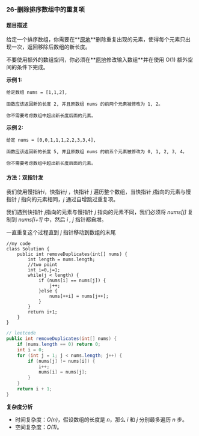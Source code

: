 ### 26-删除排序数组中的重复项

#### 题目描述

给定一个排序数组，你需要在**[原地](http://baike.baidu.com/item/原地算法)**删除重复出现的元素，使得每个元素只出现一次，返回移除后数组的新长度。

不要使用额外的数组空间，你必须在**[原地](https://baike.baidu.com/item/原地算法)修改输入数组**并在使用 O(1) 额外空间的条件下完成。

**示例 1:**

```
给定数组 nums = [1,1,2], 

函数应该返回新的长度 2, 并且原数组 nums 的前两个元素被修改为 1, 2。 

你不需要考虑数组中超出新长度后面的元素。
```

**示例 2:**

```
给定 nums = [0,0,1,1,1,2,2,3,3,4],

函数应该返回新的长度 5, 并且原数组 nums 的前五个元素被修改为 0, 1, 2, 3, 4。

你不需要考虑数组中超出新长度后面的元素。
```

#### 方法：双指针发

我们使用慢指针*i*，快指针*j* ，快指针 *j* 遍历整个数组，当快指针 *j*指向的元素与慢指针 *j* 指向的元素相同，*j* 通过自增跳过重复项。

我们遇到快指针 *j*指向的元素与慢指针 *j* 指向的元素不同，我们必须将 *nums[j]* 复制到 *nums[i+1]* 中，然后 *i , j* 指针都自增。

一直重复这个过程直到 *j* 指针移动到数组的末尾

```
//my code
class Solution {
    public int removeDuplicates(int[] nums) {
        int length = nums.length;
        //two point
        int i=0,j=1;
        while(j < length) {
            if (nums[i] == nums[j]) {
                j++;
            }else {
                nums[++i] = nums[j++];
            }
        }
        return i+1;
    }
}
```

```java
// leetcode
public int removeDuplicates(int[] nums) {
    if (nums.length == 0) return 0;
    int i = 0;
    for (int j = 1; j < nums.length; j++) {
        if (nums[j] != nums[i]) {
            i++;
            nums[i] = nums[j];
        }
    }
    return i + 1;
}

```



**复杂度分析**

- 时间复杂度：*O(n)*，假设数组的长度是 *n*，那么 *i* 和 *j* 分别最多遍历 *n* 步。
- 空间复杂度：*O(1)*。

